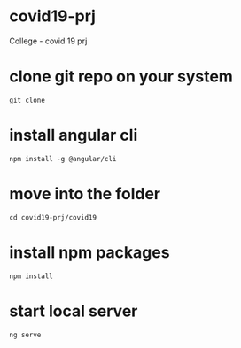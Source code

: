 # covid19-prj
College - covid 19 prj
# clone git repo on your system
`git clone `
# install angular cli
`npm install -g @angular/cli`
# move into the folder
`cd covid19-prj/covid19`
# install npm packages
`npm install`
# start local server
`ng serve`
